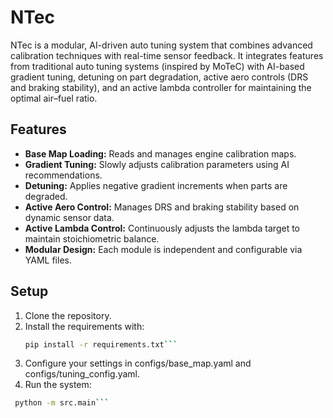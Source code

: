 # NTec

NTec is a modular, AI-driven auto tuning system that combines advanced calibration techniques with real-time sensor feedback. It integrates features from traditional auto tuning systems (inspired by MoTeC) with AI-based gradient tuning, detuning on part degradation, active aero controls (DRS and braking stability), and an active lambda controller for maintaining the optimal air–fuel ratio.

## Features

- **Base Map Loading:** Reads and manages engine calibration maps.
- **Gradient Tuning:** Slowly adjusts calibration parameters using AI recommendations.
- **Detuning:** Applies negative gradient increments when parts are degraded.
- **Active Aero Control:** Manages DRS and braking stability based on dynamic sensor data.
- **Active Lambda Control:** Continuously adjusts the lambda target to maintain stoichiometric balance.
- **Modular Design:** Each module is independent and configurable via YAML files.

## Setup

1. Clone the repository.
2. Install the requirements with:
   ```bash
   pip install -r requirements.txt```
3.	Configure your settings in configs/base_map.yaml and configs/tuning_config.yaml.
4.	Run the system:
   ```bash
    python -m src.main```
